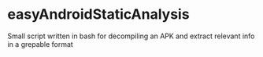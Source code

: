 # easyAndroidStaticAnalysis
Small script written in bash for decompiling an APK and extract relevant info in a grepable format
